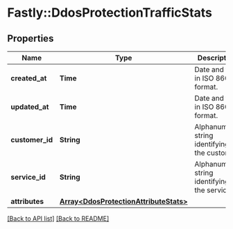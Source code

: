 # Fastly::DdosProtectionTrafficStats

## Properties

| Name | Type | Description | Notes |
| ---- | ---- | ----------- | ----- |
| **created_at** | **Time** | Date and time in ISO 8601 format. | [optional][readonly] |
| **updated_at** | **Time** | Date and time in ISO 8601 format. | [optional][readonly] |
| **customer_id** | **String** | Alphanumeric string identifying the customer. | [optional] |
| **service_id** | **String** | Alphanumeric string identifying the service. | [optional] |
| **attributes** | [**Array&lt;DdosProtectionAttributeStats&gt;**](DdosProtectionAttributeStats.md) |  | [optional] |

[[Back to API list]](../../README.md#endpoints) [[Back to README]](../../README.md)

